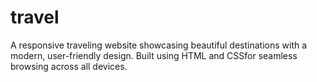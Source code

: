 # travel
A responsive traveling website showcasing beautiful destinations with a modern, user-friendly design. Built using HTML and CSSfor seamless browsing across all devices.
